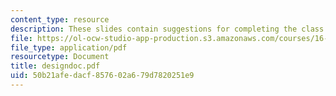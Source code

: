 ```yaml
---
content_type: resource
description: These slides contain suggestions for completing the class project.
file: https://ol-ocw-studio-app-production.s3.amazonaws.com/courses/16-83x-space-systems-engineering-spring-2002-spring-2003/50b21afedacf857602a679d7820251e9_designdoc.pdf
file_type: application/pdf
resourcetype: Document
title: designdoc.pdf
uid: 50b21afe-dacf-8576-02a6-79d7820251e9
---
```

